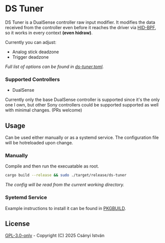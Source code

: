 # DS Tuner

DS Tuner is a DualSense controller raw input modifier. It modifies the data received from the controller even before it reaches the driver via [HID-BPF](https://docs.kernel.org/hid/hid-bpf.html), so it works in every context **(even hidraw)**.

Currently you can adjust:

 * Analog stick deadzone
 * Trigger deadzone

_Full list of options can be found in [ds-tuner.toml](ds-tuner.toml)._

### Supported Controllers

 * DualSense

Currently only the base DualSense controller is supported since it's the only one I own, but other Sony controllers could be supported supported as well with minimal changes. (PRs welcome)

## Usage

Can be used either manually or as a systemd service. The configuration file will be hotreloaded upon change.

### Manually

Compile and then run the execuatable as root.

```sh
cargo build --release && sudo ./target/release/ds-tuner
```

_The config will be read from the current working directory._

### Syetemd Service

Example instructions to install it can be found in [PKGBUILD](pkg/PKGBUILD).

## License
[GPL-3.0-only](LICENSE) - Copyright (C) 2025 Csányi István